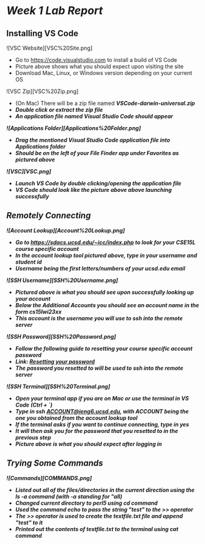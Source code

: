 # _Week 1 Lab Report_

## Installing VS Code

![VSC Website][VSC%20Site.png]
- Go to https://code.visualstudio.com to install a build of VS Code
- Picture above shows what you should expect upon visiting the site
- Download Mac, Linux, or Windows version depending on your current OS

![VSC Zip][VSC%20Zip.png]
- (On Mac) There will be a zip file named <em><strong>VSCode-darwin-universal.zip<strong><em>
- Double click or extract the zip file
- An application file named <em><strong>Visual Studio Code<strong><em> should appear

![Applications Folder][Applications%20Folder.png]
- Drag the mentioned Visual Studio Code application file into Applications folder
- Should be on the left of your File Finder app under Favorites as pictured above

![VSC][VSC.png]
- Launch VS Code by double clicking/opening the application file
- VS Code should look like the picture above above launching successfully

## Remotely Connecting

![Account Lookup][Account%20Lookup.png]
- Go to https://sdacs.ucsd.edu/~icc/index.php to look for your CSE15L course specific account
- In the account lookup tool pictured above, type in your username and student id
- Username being the first letters/numbers of your ucsd.edu email

![SSH Username][SSH%20Username.png]
- Pictured above is what you should see upon successfully looking up your account
- Below the <em>Additional Accounts<em> you should see an account name in the form <em><strong>cs15lwi23xx<Strong><em>
- This account is the username you will use to <em><strong>ssh<strong><em> into the remote server

![SSH Password][SSH%20Password.png]
- Follow the following guide to resetting your course specific account password
- Link: [Resetting your password](https://docs.google.com/document/d/1hs7CyQeh-MdUfM9uv99i8tqfneos6Y8bDU0uhn1wqho/edit)
- The password you resetted to will be used to <em><strong>ssh<strong><em> into the remote server

![SSH Terminal][SSH%20Terminal.png]
- Open your terminal app if you are on Mac or use the terminal in VS Code (Ctrl + `)
- Type in <em><strong>ssh ACCOUNT@ieng6.ucsd.edu<strong><em>, with ACCOUNT being the one you obtained from the account lookup tool
- If the terminal asks if you want to continue connecting, type in <em><strong>yes<strong><em>
- It will then ask you for the password that you resetted to in the previous step
- Picture above is what you should expect after logging in

## Trying Some Commands

![Commands][COMMANDS.png]

- Listed out all of the files/directories in the current direction using the <em><strong>ls -a<strong><em> command (with <em><strong>-a<strong><em> standing for "all)
- Changed current directory to perl5 using <em><strong>cd<strong><em> command
- Used the command <em><strong>echo<strong><em> to pass the string "test" to the <em><strong>>><strong><em> operator
- The <em><strong>>><strong><em> operator is used to create the textfile.txt file and append "test" to it
- Printed out the contents of testfile.txt to the terminal using <em><strong>cat<strong><em> command

